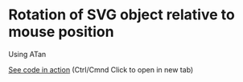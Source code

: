 # Rotation of SVG object relative to mouse position

Using ATan



[See code in action](https://mgn00150905.github.io/GenerativeDesignProjects/Rotation_With_SVG) (Ctrl/Cmnd Click to open in new tab)
